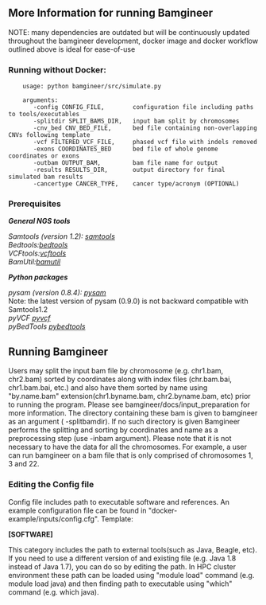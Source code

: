  
## More Information for running Bamgineer

NOTE: many dependencies are outdated but will be continuously updated throughout the bamgineer development, docker image and docker workflow outlined above is ideal for ease-of-use

### Running without Docker:

        usage: python bamgineer/src/simulate.py 
      
        arguments:
           -config CONFIG_FILE,        configuration file including paths to tools/executables
           -splitdir SPLIT_BAMS_DIR,   input bam split by chromosomes
           -cnv_bed CNV_BED_FILE,      bed file containing non-overlapping CNVs following template
           -vcf FILTERED_VCF_FILE,     phased vcf file with indels removed 
           -exons COORDINATES_BED      bed file of whole genome coordinates or exons
           -outbam OUTPUT_BAM,         bam file name for output
           -results RESULTS_DIR,       output directory for final simulated bam results
           -cancertype CANCER_TYPE,    cancer type/acronym (OPTIONAL)

### Prerequisites

***General NGS tools*** 

*Samtools (version 1.2): [samtools](http://samtools.sourceforge.net)* \
*Bedtools:[bedtools](http://bedtools.readthedocs.io/en/latest/)*\
*VCFtools:[vcftools](http://vcftools.sourceforge.net/index.html)*\
*BamUtil:[bamutil](https://genome.sph.umich.edu/wiki/BamUtil)*

***Python packages***

*pysam (version 0.8.4): [pysam](https://pypi.python.org/pypi/pysam)* \
Note: the latest version of pysam (0.9.0) is not backward compatible with Samtools1.2 \
*pyVCF [pyvcf](https://pypi.python.org/pypi/PyVCF)* \
*pyBedTools [pybedtools](https://pypi.python.org/pypi/pybedtools)*

## Running Bamgineer

Users may split the input bam file by chromosome (e.g. chr1.bam, chr2.bam) sorted by coordinates along with index files (chr.bam.bai, chr1.bam.bai, etc.) and also have them sorted by name using "by.name.bam" extension(chr1.byname.bam, chr2.byname.bam, etc) prior to running the program. Please see bamgineer/docs/input_preparation for more information. The directory containing these bam is given to bamgineer as an argument ( -splitbamdir). If no such directory is given Bamgineer performs the splitting and sorting by coordinates and name as a preprocessing step (use -inbam argument). Please note that it is not necessary to have the data for all the chromosomes. For example, a user can run bamgineer on a bam file that is only comprised of chromosomes 1, 3 and 22.

###  Editing the Config file

Config file includes path to executable software and references. An example configuration file can be found in "docker-example/inputs/config.cfg". Template:

**[SOFTWARE]**

This category includes the path to external tools(such as Java, Beagle, etc). If you need to use a different version of and existing file (e.g. Java 1.8 instead of Java 1.7), you can do so by editing the path. In HPC cluster environment these path can be loaded using "module load" command (e.g. module load java) and then finding path to executable using "which" command (e.g. which java).